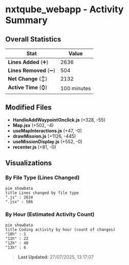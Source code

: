 # nxtqube_webapp - Activity Summary 

## Overall Statistics

| Stat                   | Value                                                             |
| ---------------------- | ----------------------------------------------------------------- |
| **Lines Added** (➕)   | 2636                                          |
| **Lines Removed** (➖) | 504                                        |
| **Net Change** (↕)    | 2132                |
| **Active Time** (⌚)   | 100 minutes |


## Modified Files
- **HandleAddWaypointOnclick.js** (+328, -55)
- **Map.jsx** (+502, -4)
- **useMapInteractions.js** (+47, -0)
- **drawMission.js** (+1126, -445)
- **useMissionDisplay.js** (+552, -0)
- **recenter.js** (+81, -0)

## Visualizations

### By File Type (Lines Changed)

```mermaid
pie showData
title Lines changed by file type
".js" : 2634
".jsx" : 506
```

### By Hour (Estimated Activity Count)

```mermaid
pie showData
title Coding activity by hour (count of changes)
"10h" : 1
"11h" : 22
"12h" : 40
"13h" : 6
```


> **Last Updated:** 27/07/2025, 13:17:07